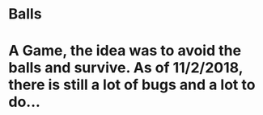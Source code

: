 # Balls

# A Game, the idea was to avoid the balls and survive. As of 11/2/2018, there is still a lot of bugs and a lot to do...
